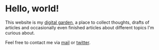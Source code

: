 # Hello, world!

This website is my [digital garden](https://joelhooks.com/digital-garden), a place to collect thoughts, drafts of articles and occasionally even finished articles about different topics I'm curious about.

Feel free to contact me via [mail](mailto:mail@mlesniak.com) or [twitter](https://twitter.com/mlesniak).
